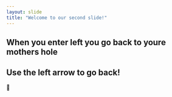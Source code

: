 ```yaml
---
layout: slide
title: "Welcome to our second slide!"
---
```

When you enter left you go back to youre mothers hole
---
Use the left arrow to go back!
---
🍕
